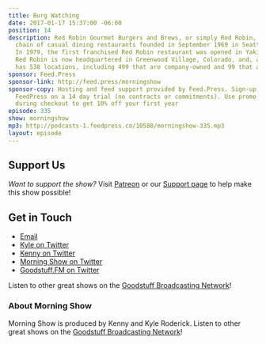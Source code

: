 ```yaml
---
title: Burg Watching
date: 2017-01-17 15:37:00 -06:00
position: 14
description: Red Robin Gourmet Burgers and Brews, or simply Red Robin, is an American
  chain of casual dining restaurants founded in September 1969 in Seattle, Washington.
  In 1979, the first franchised Red Robin restaurant was opened in Yakima, Washington.
  Red Robin is now headquartered in Greenwood Village, Colorado, and, as of 2015,
  has 538 locations, including 499 that are company-owned and 99 that are franchised.
sponsor: Feed.Press
sponsor-link: http://feed.press/morningshow
sponsor-copy: Hosting and feed support provided by Feed.Press. Sign-up today and try
  FeedPress on a 14 day trial (no contracts or commitments). Use promo code `morningshow`
  during checkout to get 10% off your first year
episode: 335
show: morningshow
mp3: http://podcasts-1.feedpress.co/10588/morningshow-335.mp3
layout: episode
---
```


## Support Us
*Want to support the show?* Visit [Patreon](http://patreon.com/morningshow) or our [Support page](http://goodstuff.fm/support) to help make this show possible!

## Get in Touch
* [Email](mailto:kyle@goodstuff.fm)
* [Kyle on Twitter](http://twitter.com/dogburps)
* [Kenny on Twitter](http://twitter.com/pizzarobotics)
* [Morning Show on Twitter](http://twitter.com/morningshowam)
* [Goodstuff.FM on Twitter](http://twitter.com/goodstufffm)

Listen to other great shows on the [Goodstuff Broadcasting Network](http://goodstuff.fm/shows)!

### About Morning Show
Morning Show is produced by Kenny and Kyle Roderick. Listen to other great shows on the [Goodstuff Broadcasting Network](http://goodstuff.fm/)!
